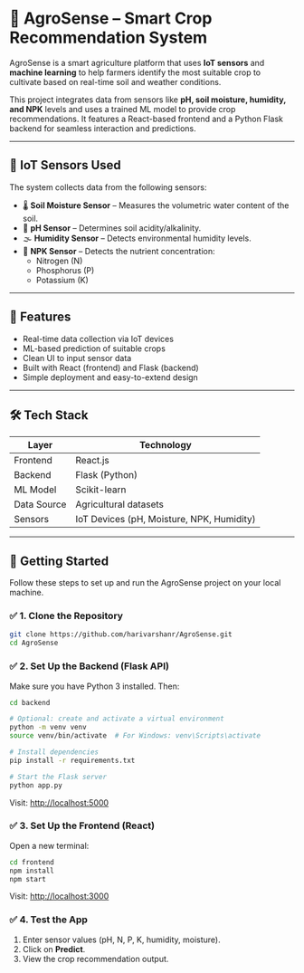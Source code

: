 # 🌾 AgroSense – Smart Crop Recommendation System

AgroSense is a smart agriculture platform that uses **IoT sensors** and **machine learning** to help farmers identify the most suitable crop to cultivate based on real-time soil and weather conditions.

This project integrates data from sensors like **pH, soil moisture, humidity, and NPK** levels and uses a trained ML model to provide crop recommendations. It features a React-based frontend and a Python Flask backend for seamless interaction and predictions.

---

## 🚜 IoT Sensors Used

The system collects data from the following sensors:

- 🌡️ **Soil Moisture Sensor** – Measures the volumetric water content of the soil.
- 🔬 **pH Sensor** – Determines soil acidity/alkalinity.
- 🌫️ **Humidity Sensor** – Detects environmental humidity levels.
- 🌿 **NPK Sensor** – Detects the nutrient concentration:
  - Nitrogen (N)
  - Phosphorus (P)
  - Potassium (K)

---

## 🧠 Features

- Real-time data collection via IoT devices
- ML-based prediction of suitable crops
- Clean UI to input sensor data
- Built with React (frontend) and Flask (backend)
- Simple deployment and easy-to-extend design

---

## 🛠️ Tech Stack

| Layer       | Technology        |
|-------------|-------------------|
| Frontend    | React.js          |
| Backend     | Flask (Python)    |
| ML Model    | Scikit-learn      |
| Data Source | Agricultural datasets |
| Sensors     | IoT Devices (pH, Moisture, NPK, Humidity) |

---

## 🚀 Getting Started

Follow these steps to set up and run the AgroSense project on your local machine.

### ✅ 1. Clone the Repository

```bash
git clone https://github.com/harivarshanr/AgroSense.git
cd AgroSense
```

### ✅ 2. Set Up the Backend (Flask API)

Make sure you have Python 3 installed. Then:

```bash
cd backend

# Optional: create and activate a virtual environment
python -m venv venv
source venv/bin/activate  # For Windows: venv\Scripts\activate

# Install dependencies
pip install -r requirements.txt

# Start the Flask server
python app.py
```

Visit: [http://localhost:5000](http://localhost:5000)

### ✅ 3. Set Up the Frontend (React)

Open a new terminal:

```bash
cd frontend
npm install
npm start
```

Visit: [http://localhost:3000](http://localhost:3000)

### ✅ 4. Test the App

1. Enter sensor values (pH, N, P, K, humidity, moisture).  
2. Click on **Predict**.  
3. View the crop recommendation output.

